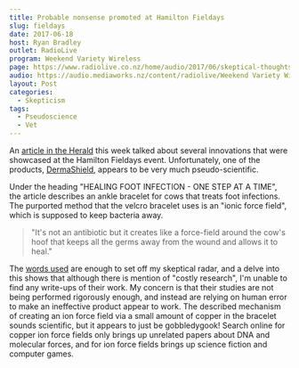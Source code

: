 ```yaml
---
title: Probable nonsense promoted at Hamilton Fieldays
slug: fieldays
date: 2017-06-18
host: Ryan Bradley
outlet: RadioLive
program: Weekend Variety Wireless
page: https://www.radiolive.co.nz/home/audio/2017/06/skeptical-thoughts-with-mark-honeychurch0.html
audio: https://audio.mediaworks.nz/content/radiolive/Weekend Variety Wireless/June 17/18_06_17_Skeptical.mp3
layout: Post
categories:
  - Skepticism
tags:
  - Pseudoscience
  - Vet
---
```


An [article in the Herald](http://www.nzherald.co.nz/business/news/article.cfm?c_id=3&objectid=11873100) this week talked about several innovations that were showcased at the Hamilton Fieldays event. Unfortunately, one of the products, [DermaShield](http://www.voxy.co.nz/business/5/275039), appears to be very much pseudo-scientific.

<!-- more -->

Under the heading "HEALING FOOT INFECTION - ONE STEP AT A TIME", the article describes an ankle bracelet for cows that treats foot infections. The purported method that the velcro bracelet uses is an "ionic force field", which is supposed to keep bacteria away.

> "It's not an antibiotic but it creates like a force-field around the cow's hoof that keeps all the germs away from the wound and allows it to heal."

The [words used](http://www.marketwired.com/press-release/integran-announces-partnership-agreement-with-farm-medix-2195734.htm) are enough to set off my skeptical radar, and a delve into this shows that although there is mention of "costly research", I'm unable to find any write-ups of their work. My concern is that their studies are not being performed rigorously enough, and instead are relying on human error to make an ineffective product appear to work. The described mechanism of creating an ion force field via a small amount of copper in the bracelet sounds scientific, but it appears to just be gobbledygook! Search online for copper ion force fields only brings up unrelated papers about DNA and molecular forces, and for ion force fields brings up science fiction and computer games.
